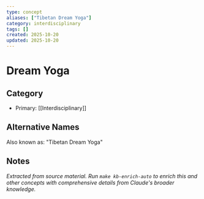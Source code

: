 ```yaml
---
type: concept
aliases: ["Tibetan Dream Yoga"]
category: interdisciplinary
tags: []
created: 2025-10-20
updated: 2025-10-20
---
```


# Dream Yoga

## Category

- Primary: [[Interdisciplinary]]

## Alternative Names

Also known as: "Tibetan Dream Yoga"

## Notes

*Extracted from source material. Run `make kb-enrich-auto` to enrich this and other concepts with comprehensive details from Claude's broader knowledge.*
